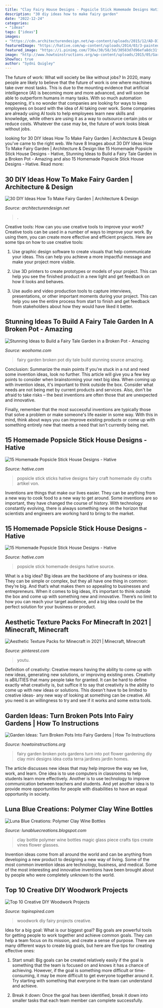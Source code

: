 ```yaml
---
title: "Clay Fairy House Designs - Popsicle Stick Homemade Designs Hative Source"
description: "30 diy ideas how to make fairy garden"
date: "2022-12-24"
categories:
- "ideas"
tags: ["ideas"]
images:
- "https://cdn.architecturendesign.net/wp-content/uploads/2015/12/AD-DIY-Ideas-How-To-Make-Fairy-Garden-08.jpg"
featuredImage: "https://hative.com/wp-content/uploads/2014/03/3-painted-popsicle-stick-house.jpg"
featured_image: "https://i.pinimg.com/736x/30/58/3d/30583d7d96efa8dc31f0fbf5b6b60ac4.jpg"
image: "http://www.howtoinstructions.org/wp-content/uploads/2015/05/Garden-Ideas-Turn-Broken-Pots-Into-Fairy-Gardens-8-600x896.jpg"
ShowToc: true
author: "Sydni Quigley"
---
```



The future of work: What will society be like without jobs?
In 2020, many people are likely to believe that the future of work is one where machines take over most tasks. This is due to the mounting evidence that artificial intelligence (AI) is becoming more and more advanced, and will soon be able to outperform humans in many tasks. With so much automation happening, it's no wonder that companies are looking for ways to keep employees on board with the idea of AI taking over work. Some companies are already using AI tools to help employees learn new skills and knowledge, while others are using it as a way to outsource certain jobs or reduce costs. Whatever the case may be, the future of work looks bleak without jobs.

	

		
looking for 30 DIY Ideas How To Make Fairy Garden | Architecture &amp; Design you've came to the right web. We have 8 Images about 30 DIY Ideas How To Make Fairy Garden | Architecture &amp; Design like 15 Homemade Popsicle Stick House Designs - Hative, Stunning Ideas to Build a Fairy Tale Garden in a Broken Pot - Amazing and also 15 Homemade Popsicle Stick House Designs - Hative. Read more:
		
    
## 30 DIY Ideas How To Make Fairy Garden | Architecture &amp; Design

<img loading=lazy src="https://cdn.architecturendesign.net/wp-content/uploads/2015/12/AD-DIY-Ideas-How-To-Make-Fairy-Garden-08.jpg" onerror="this.onerror=null;this.src='https://tse3.mm.bing.net/th?id=OIP.bUeG5NpIEgkSbvYY9eYquQHaMG&amp;pid=15.1';" alt="30 DIY Ideas How To Make Fairy Garden | Architecture &amp; Design">

_Source: architecturendesign.net_

>. 

	

Creative tools: How can you use creative tools to improve your work?
Creative tools can be used in a number of ways to improve your work. By using them, you can create more effective and efficient projects. Here are some tips on how to use creative tools:
1. Use graphic design software to create visuals that help communicate your ideas. This can help you achieve a more impactful message and make your project more visible.

2. Use 3D printers to create prototypes or models of your project. This can help you see the finished product in a new light and get feedback on how it looks and behaves.

3. Use audio and video production tools to capture interviews, presentations, or other important moments during your project. This can help you see the entire process from start to finish and get feedback from stakeholders about how they would have liked it better.


    
## Stunning Ideas To Build A Fairy Tale Garden In A Broken Pot - Amazing

<img loading=lazy src="https://www.woohome.com/wp-content/uploads/2016/01/Broken-Pot-Fairy-Garden-10.jpg" onerror="this.onerror=null;this.src='https://tse3.mm.bing.net/th?id=OIP.4Mv5S_7NO8mnEfD78QXHfQHaJ4&amp;pid=15.1';" alt="Stunning Ideas to Build a Fairy Tale Garden in a Broken Pot - Amazing">

_Source: woohome.com_

>fairy garden broken pot diy tale build stunning source amazing. 

	

Conclusion: Summarize the main points
If you're stuck in a rut and need some invention ideas, look no further. This article will give you a few key points to consider when brainstorming your next big idea.
When coming up with invention ideas, it's important to think outside the box. Consider what needs are not being met by current products and services. Also, don't be afraid to take risks – the best inventions are often those that are unexpected and innovative.

Finally, remember that the most successful inventions are typically those that solve a problem or make someone's life easier in some way. With this in mind, think about ways you can improve existing products or come up with something entirely new that meets a need that isn't currently being met.

    
## 15 Homemade Popsicle Stick House Designs - Hative

<img loading=lazy src="https://hative.com/wp-content/uploads/2014/03/3-painted-popsicle-stick-house.jpg" onerror="this.onerror=null;this.src='https://tse2.mm.bing.net/th?id=OIP.v2gi5bUqE7je09my2mCYXwHaGL&amp;pid=15.1';" alt="15 Homemade Popsicle Stick House Designs - Hative">

_Source: hative.com_

>popsicle stick sticks hative designs fairy craft homemade diy crafts artikel von. 

	

Inventions are things that make our lives easier. They can be anything from a new way to cook food to a new way to get around. Some inventions are so important, they have changed the course of history. With technology constantly evolving, there is always something new on the horizon that scientists and engineers are working hard to bring to the market.

    
## 15 Homemade Popsicle Stick House Designs - Hative

<img loading=lazy src="https://hative.com/wp-content/uploads/2014/03/popsicle-stick-house/3-painted-popsicle-stick-house.jpg" onerror="this.onerror=null;this.src='https://tse3.mm.bing.net/th?id=OIP.ENYPj9Y_pi11V1xWDBQExgHaLD&amp;pid=15.1';" alt="15 Homemade Popsicle Stick House Designs - Hative">

_Source: hative.com_

>popsicle stick homemade designs hative source. 

	

What is a big idea?
Big ideas are the backbone of any business or idea. They can be simple or complex, but they all have one thing in common: they’re big. And that’s what makes them so appealing to businesses and entrepreneurs. When it comes to big ideas, it’s important to think outside the box and come up with something new and innovative. There’s no limit to how you can reach your target audience, and a big idea could be the perfect solution for your business or product.

    
## Aesthetic Texture Packs For Minecraft In 2021 | Minecraft, Minecraft

<img loading=lazy src="https://i.pinimg.com/736x/30/58/3d/30583d7d96efa8dc31f0fbf5b6b60ac4.jpg" onerror="this.onerror=null;this.src='https://tse1.mm.bing.net/th?id=OIP.WPLfkMQrpsnDMGJubNiQ-wHaLH&amp;pid=15.1';" alt="Aesthetic Texture Packs for Minecraft in 2021 | Minecraft, Minecraft">

_Source: pinterest.com_

>youtu. 

	

Definition of creativity: Creative means having the ability to come up with new ideas, generating new solutions, or improving existing ones.
Creativity is aBILITIES that many people take for granted. It can be hard to define exactly what creativity is, but suffice it to say that creativity is the ability to come up with new ideas or solutions. This doesn't have to be limited to creative ideas- any new way of looking at something can be creative. All you need is an willingness to try and see if it works and some extra tools.

    
## Garden Ideas: Turn Broken Pots Into Fairy Gardens | How To Instructions

<img loading=lazy src="http://www.howtoinstructions.org/wp-content/uploads/2015/05/Garden-Ideas-Turn-Broken-Pots-Into-Fairy-Gardens-8-600x896.jpg" onerror="this.onerror=null;this.src='https://tse1.mm.bing.net/th?id=OIP.NEx46aLtzvRlPFJ1AjLhewHaLD&amp;pid=15.1';" alt="Garden Ideas: Turn Broken Pots Into Fairy Gardens | How To Instructions">

_Source: howtoinstructions.org_

>fairy garden broken pots gardens turn into pot flower gardening diy clay mini designs idea cotta terra jardines jardin homes. 

	

The article discusses new ideas that may help improve the way we live, work, and learn. One idea is to use computers in classrooms to help students learn more effectively. Another is to use technology to improve communication between teachers and students. And yet another idea is to provide more opportunities for people with disabilities to have an equal opportunity in society.

    
## Luna Blue Creations: Polymer Clay Wine Bottles

<img loading=lazy src="https://2.bp.blogspot.com/-4V0mWJHMxh8/UxqYgbztX4I/AAAAAAAAG04/ZTFsj9U083M/s1600/polymerclaybottle.jpg" onerror="this.onerror=null;this.src='https://tse1.mm.bing.net/th?id=OIP.ueBG6k4fkit7EhfrkpcKaAHaJ4&amp;pid=15.1';" alt="Luna Blue Creations: Polymer Clay Wine Bottles">

_Source: lunabluecreations.blogspot.com_

>clay bottle polymer wine bottles magic glass piece crafts tips create vines flower glasses. 

	

Invention ideas come from all around the world and can be anything from developing a new product to designing a new way of living. Some of the most common invention ideas are technology, business, and medical. Some of the most interesting and innovative inventions have been brought about by people who were completely unknown to the world.

    
## Top 10 Creative DIY Woodwork Projects

<img loading=lazy src="https://www.topinspired.com/wp-content/uploads/2015/04/4-Little-fairy-house-woodwork-project.jpg" onerror="this.onerror=null;this.src='https://tse2.mm.bing.net/th?id=OIP.wWntI9kC2wVZyV8-9T5tMwHaNK&amp;pid=15.1';" alt="Top 10 Creative DIY Woodwork Projects">

_Source: topinspired.com_

>woodwork diy fairy projects creative. 

	

Idea for a big goal: What is our biggest goal?
Big goals are powerful tools for getting people to work together and achieve common goals. They can help a team focus on its mission, and create a sense of purpose. 
There are many different ways to create big goals, but here are five tips for creating effective ones: 

1. Start small: Big goals can be created relatively easily if the goal is something that the team is focused on and knows it has a chance of achieving. However, if the goal is something more difficult or time-consuming, it may be more difficult to get everyone together around it. Try starting with something that everyone in the team can understand and achieve. 

2. Break it down: Once the goal has been identified, break it down into smaller tasks that each team member can complete successfully.

